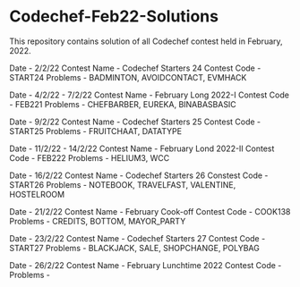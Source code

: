 # Codechef-Feb22-Solutions
This repository contains solution of all Codechef contest held in February, 2022.

Date - 2/2/22
Contest Name - Codechef Starters 24
Contest Code - START24
Problems - BADMINTON, AVOIDCONTACT, EVMHACK

Date - 4/2/22 - 7/2/22
Contest Name - February Long 2022-I
Contest Code - FEB221
Problems - CHEFBARBER, EUREKA, BINABASBASIC

Date - 9/2/22
Contest Name - Codechef Starters 25
Contest Code - START25
Problems - FRUITCHAAT, DATATYPE

Date - 11/2/22 - 14/2/22
Contest Name - February Lond 2022-II
Contest Code - FEB222
Problems - HELIUM3, WCC

Date - 16/2/22
Contest Name - Codechef Starters 26
Constest Code - START26
Problems - NOTEBOOK, TRAVELFAST, VALENTINE, HOSTELROOM

Date - 21/2/22
Contest Name - February Cook-off
Contest Code - COOK138
Problems - CREDITS, BOTTOM, MAYOR_PARTY

Date - 23/2/22
Contest Name - Codechef Starters 27
Contest Code - START27
Problems - BLACKJACK, SALE, SHOPCHANGE, POLYBAG

Date - 26/2/22
Contest Name - February Lunchtime 2022
Contest Code - 
Problems - 
